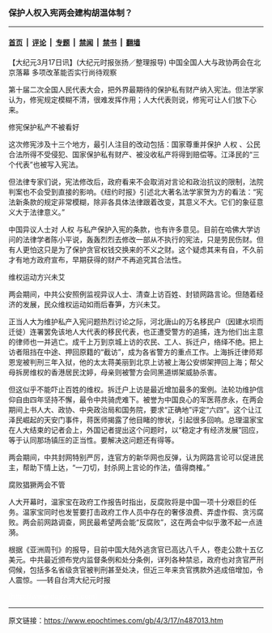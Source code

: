 ### 保护人权入宪两会建构胡温体制？

---

#### [首页](../../../..?n487013) &nbsp;|&nbsp; [评论](../../../../../epoch-comment?n487013) &nbsp;|&nbsp; [专题](../../../../../epoch-special?n487013) &nbsp;|&nbsp; [禁闻](../../../../../epoch-news?n487013) &nbsp;|&nbsp; [禁书](../../../../../books?n487013) &nbsp;|&nbsp; [翻墙](https://github.com/gfw-breaker/nogfw/blob/master/README.md?n487013)


<div class="post_content" id="artbody" itemprop="articleBody">
 <!-- article content begin -->
 <p>
  【大纪元3月17日讯】(大纪元时报张扬／整理报导) 中国全国人大与政协两会在北京落幕 多项改革能否实行尚待观察
 </p>
 <p>
  第十届二次全国人民代表大会，把外界最期待的保护私有财产纳入宪法。但法学家认为，修宪规定模糊不清，很难发挥作用；人大代表则说，修宪可让人们放下心来。
 </p>
 <p>
  修宪保护私产不被看好
 </p>
 <p>
  这次修宪涉及十三个地方，最引人注目的改动包括：国家尊重并保护
  <ok href="https://www.epochtimes.com/gb/tag/%E4%BA%BA%E6%9D%83.html">
   人权
  </ok>
  、公民合法所得不受侵犯、国家保护私有财产、被没收私产将得到赔偿等。江泽民的“三个代表”也被写入宪法。
 </p>
 <p>
  但法律专家们说，宪法修改后，政府看来不会取消对言论和政治抗议的限制，法院判案也不会受到直接的影响。《纽约时报》引述北大著名法学家贺为方的看法：“宪法新条款的规定非常模糊，除非各具体法律跟着改变，其意义不大。它们的象征意义大于法律意义。”
 </p>
 <p>
  中国异议人士对
  <ok href="https://www.epochtimes.com/gb/tag/%E4%BA%BA%E6%9D%83.html">
   人权
  </ok>
  与私产保护入宪的条款，也有许多意见。目前在哈佛大学访问的法律学者陈小平说，轰轰烈烈去修改一部从不执行的宪法，只是劳民伤财。但有人更怕这只是为了保护贪官权钱交换来的不义之财。这个疑虑其来有自，不久前才有地方政府宣布，早期获得的财产不再追究其合法性。
 </p>
 <p>
  维权运动方兴未艾
 </p>
 <p>
  两会期间，中共公安照例监视异议人士、清查上访百姓、封锁网路言论。但随着经济的发展，民众维权运动如雨后春笋，方兴未艾。
 </p>
 <p>
  正当人大为维护私产入宪问题热烈讨论之际，河北唐山的万名移民户（因建水坝而迁徙）连署罢免该地人大代表的移民代表，也正遭受警方的追捕，连为他们出主意的律师也一并逃亡。成千上万到京城上访的农民、工人、拆迁户，络绎不绝。把上访者阻挡在中途、押回原籍的“截访”，成为各省警方的重点工作。上海拆迁律师郑恩宠被判刑三年入狱，他的太太蒋美丽到北京上访被上海公安绑架押回上海；帮父母拆房维权的香港居民沈婷，母亲则被警方会同黑道绑架威胁杀害。
 </p>
 <p>
  但这似乎不能吓止百姓的维权。拆迁户上访是最近增加最多的案例。法轮功维护信仰自由四年坚持不懈，最令中共骑虎难下。被誉为中国良心的军医蒋彦永，在两会期间上书人大、政协、中央政治局和国务院，要求“正确地”评定“六四”。这个让江泽民崛起的天安门事件，蒋医师揭露了他目睹的惨状，引起很多回响。总理温家宝在人大结束的记者会上，外国记者提出这个问题时，以“稳定才有经济发展”回应，等于认同那场镇压的正当性。要解决这问题还有得等。
 </p>
 <p>
  两会期间，中共封网特别严厉，连官方的新华网也反弹，认为网路言论可以促进民主，帮助下情上达，“一刀切，封杀网上言论的作法，值得商榷。”
 </p>
 <p>
  腐败猖獗两会不管
 </p>
 <p>
  人大开幕时，温家宝在政府工作报告时指出，反腐败将是中国一项十分艰巨的任务。温家宝同时也发誓要打击政府工作人员中存在的奢侈浪费、弄虚作假、贪污腐败。两会前网路调查，网民最希望两会能“反腐败”，这在两会中似乎激不起一点涟漪。
 </p>
 <p>
  根据《亚洲周刊》的报导，目前中国大陆外逃贪官已高达八千人，卷走公款十五亿美元。中共最近颁布党内监督条例和处分条例，详列各种禁忌，政府也对贪官严刑伺候，包括多名省级贪官被判刑甚至处决，但近三年来贪官携款外逃成倍增加，令人震惊。──转自台湾大纪元时报
 </p>
 <p>
  <font color="#ffffff">
   (http://www.dajiyuan.com)
  </font>
 </p>
 <!-- article content end -->
 <div id="below_article_ad">
 </div>
</div>


---

原文链接：https://www.epochtimes.com/gb/4/3/17/n487013.htm